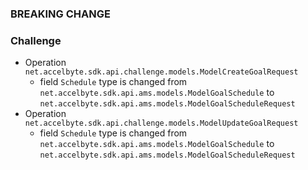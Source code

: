 ### BREAKING CHANGE

### Challenge

- Operation `net.accelbyte.sdk.api.challenge.models.ModelCreateGoalRequest`
    - field `Schedule` type is changed from `net.accelbyte.sdk.api.ams.models.ModelGoalSchedule` to `net.accelbyte.sdk.api.ams.models.ModelGoalScheduleRequest`
- Operation `net.accelbyte.sdk.api.challenge.models.ModelUpdateGoalRequest`
    - field `Schedule` type is changed from `net.accelbyte.sdk.api.ams.models.ModelGoalSchedule` to `net.accelbyte.sdk.api.ams.models.ModelGoalScheduleRequest`